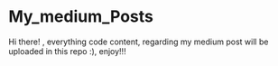 # My_medium_Posts
Hi there! , everything code content, regarding my medium post will be uploaded in this repo :), enjoy!!!
